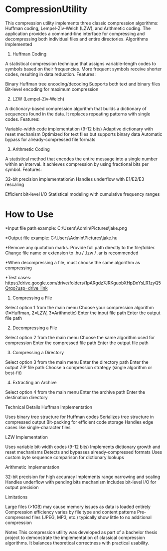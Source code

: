 # CompressionUtility

This compression utility implements three classic compression algorithms: Huffman coding, Lempel-Ziv-Welch (LZW), and Arithmetic coding. The application provides a command-line interface for compressing and decompressing both individual files and entire directories.
Algorithms Implemented
1. Huffman Coding
   
A statistical compression technique that assigns variable-length codes to symbols based on their frequencies. More frequent symbols receive shorter codes, resulting in data reduction.
Features:

Binary Huffman tree encoding/decoding
Supports both text and binary files
Bit-level encoding for maximum compression

2. LZW (Lempel-Ziv-Welch)
   
A dictionary-based compression algorithm that builds a dictionary of sequences found in the data. It replaces repeating patterns with single codes.
Features:

Variable-width code implementation (9-12 bits)
Adaptive dictionary with reset mechanism
Optimized for text files but supports binary data
Automatic bypass for already-compressed file formats

3. Arithmetic Coding
   
A statistical method that encodes the entire message into a single number within an interval. It achieves compression by using fractional bits per symbol.
Features:

32-bit precision implementation\n
Handles underflow with E1/E2/E3 rescaling

Efficient bit-level I/O
Statistical modeling with cumulative frequency ranges

# How to Use

*Input file path example: C:\Users\Admin\Pictures\jake.png

*Output file example: C:\Users\Admin\Pictures\jake.hu

*Remove any quotation marks. Provide full path directly to the file/folder. Change file name or extension to .hu / .lzw / .ar is recommended

*When decompressing a file, must choose the same algorithm as compressing

*Test cases: https://drive.google.com/drive/folders/1pARgdz7JRKguobXHpDxYsLR1zyQ5Qrqo?usp=drive_link 



1. Compressing a File

Select option 1 from the main menu
Choose your compression algorithm (1=Huffman, 2=LZW, 3=Arithmetic)
Enter the input file path 
Enter the output file path

2. Decompressing a File

Select option 2 from the main menu
Choose the same algorithm used for compression
Enter the compressed file path
Enter the output file path

3. Compressing a Directory

Select option 3 from the main menu
Enter the directory path
Enter the output ZIP file path
Choose a compression strategy (single algorithm or best-fit)

4. Extracting an Archive

Select option 4 from the main menu
Enter the archive path
Enter the destination directory

Technical Details
Huffman Implementation

Uses binary tree structure for Huffman codes
Serializes tree structure in compressed output
Bit-packing for efficient code storage
Handles edge cases like single-character files

LZW Implementation

Uses variable bit-width codes (9-12 bits)
Implements dictionary growth and reset mechanisms
Detects and bypasses already-compressed formats
Uses custom byte sequence comparison for dictionary lookups

Arithmetic Implementation

32-bit precision for high accuracy
Implements range narrowing and scaling
Handles underflow with pending bits mechanism
Includes bit-level I/O for output precision

Limitations

Large files (>1GB) may cause memory issues as data is loaded entirely
Compression efficiency varies by file type and content patterns
Pre-compressed files (JPEG, MP3, etc.) typically show little to no additional compression

Notes
This compression utility was developed as part of a bachelor thesis project to demonstrate the implementation of classical compression algorithms. It balances theoretical correctness with practical usability.
